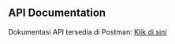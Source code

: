 ## API Documentation
Dokumentasi API tersedia di Postman: [Klik di sini](https://documenter.getpostman.com/view/29135786/2sAYkLkbZf)
